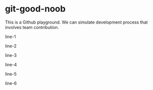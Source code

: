 # git-good-noob

This is a Github playground. We can simulate development process that involves team contribution.

line-1

line-2

line-3

line-4

line-5

line-6

